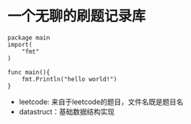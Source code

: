 # 一个无聊的刷题记录库

``` golang
package main
import(
    "fmt"
)

func main(){
    fmt.Println("hello world!")
}
```

- leetcode: 来自于leetcode的题目，文件名既是题目名
- datastruct：基础数据结构实现